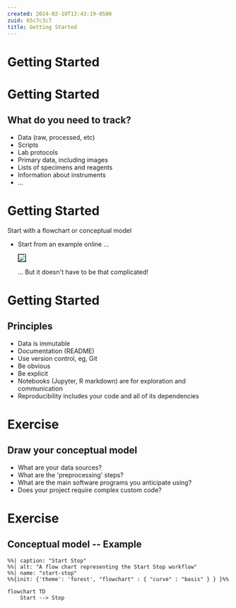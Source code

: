 ```yaml
---
created: 2024-02-10T13:43:19-0500
zuid: 65c7c3c7
title: Getting Started
---
```


# Getting Started

<!-- THIS SLIDE BLANK -->

# Getting Started
## What do you need to track?

- Data (raw, processed, etc)
- Scripts
- Lab protocols
- Primary data, including images 
- Lists of specimens and reagents 
- Information about instruments
- ...


# Getting Started

Start with a flowchart or conceptual model

- Start from an example online ...

    <img src="https://astrobiomike.github.io/images/metagenomics_overview.png" style="max-height: 10em; border: 1px solid black;" />

    ... But it doesn't have to be that complicated!

# Getting Started
## Principles

- Data is immutable
- Documentation (README)
- Use version control, eg, Git
- Be obvious
- Be explicit
- Notebooks (Jupyter, R markdown) are for exploration and communication
- Reproducibility includes your code and all of its dependencies

<!--
- Machine and human readable
-->

# Exercise
## Draw your conceptual model

- What are your data sources?
- What are the 'preprocessing' steps?
- What are the main software programs you anticipate using?
- Does your project require complex custom code?

# Exercise
## Conceptual model -- Example

```mermaid
%%| caption: "Start Stop"
%%| alt: "A flow chart representing the Start Stop workflow"
%%| name: "start-stop"
%%{init: {'theme': 'forest', "flowchart" : { "curve" : "basis" } } }%%

flowchart TD
    Start --> Stop
```


<!-- END -->
